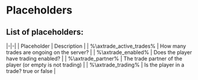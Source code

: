 #  Placeholders

## List of placeholders:
|-|-|
| Placeholder | Description |
| %\axtrade_active_trades% | How many trades are ongoing on the server? |
| %\axtrade_enabled% | Does the player have trading enabled? |
| %\axtrade_partner% | The trade partner of the player (or empty is not trading) |
| %\axtrade_trading% | Is the player in a trade? true or false |
